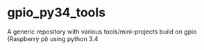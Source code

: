 # gpio_py34_tools
A generic repository with various tools/mini-projects build on gpio (Raspberry pi) using python 3.4
